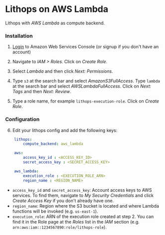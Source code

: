 # Lithops on AWS Lambda

Lithops with *AWS Lambda* as compute backend.

### Installation

1. [Login](https://console.aws.amazon.com/?nc2=h_m_mc) to Amazon Web Services Console (or signup if you don't have an account)
 
2. Navigate to *IAM > Roles*. Click on *Create Role*.
 
3. Select *Lambda* and then click *Next: Permissions*.
 
4. Type `s3` at the search bar and select *AmazonS3FullAccess*. Type `lambda` at the search bar and select *AWSLambdaFullAccess*. Click on *Next: Tags* and then *Next: Review*.
 
5. Type a role name, for example `lithops-execution-role`. Click on *Create Role*.

### Configuration

6. Edit your lithops config and add the following keys:

```yaml
    lithops:
        compute_backend: aws_lambda

    aws:
        access_key_id : <ACCESS_KEY_ID>
        secret_access_key : <SECRET_ACCESS_KEY>

    aws_lambda:
        execution_role : <EXECUTION_ROLE_ARN>
        region_name : <REGION_NAME>
```

 - `access_key_id` and `secret_access_key`: Account access keys to AWS services. To find them, navigate to *My Security Credentials* and click *Create Access Key* if you don't already have one.
 - `region_name`: Region where the S3 bucket is located and where Lambda functions will be invoked (e.g. `us-east-1`).
 - `execution_role`: ARN of the execution role created at step 2. You can find it in the Role page at the *Roles* list in the *IAM* section (e.g. `arn:aws:iam::1234567890:role/lithops-role`).
